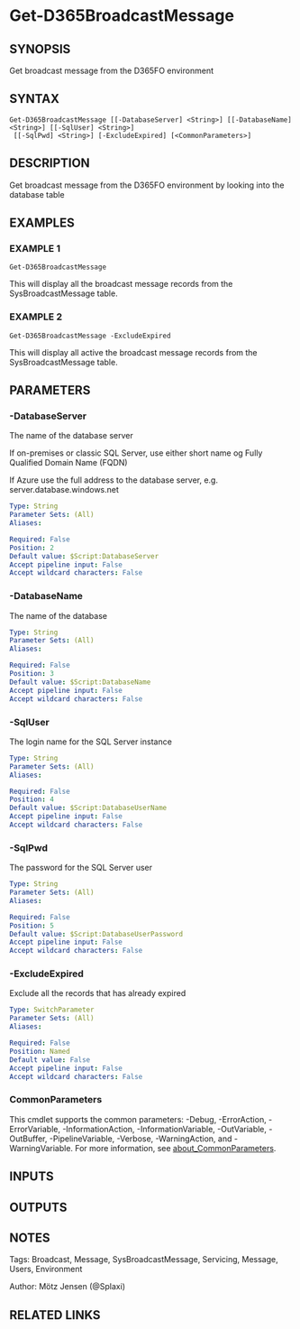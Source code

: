 ﻿---
external help file: d365fo.tools-help.xml
Module Name: d365fo.tools
online version:
schema: 2.0.0
---

# Get-D365BroadcastMessage

## SYNOPSIS
Get broadcast message from the D365FO environment

## SYNTAX

```
Get-D365BroadcastMessage [[-DatabaseServer] <String>] [[-DatabaseName] <String>] [[-SqlUser] <String>]
 [[-SqlPwd] <String>] [-ExcludeExpired] [<CommonParameters>]
```

## DESCRIPTION
Get broadcast message from the D365FO environment by looking into the database table

## EXAMPLES

### EXAMPLE 1
```
Get-D365BroadcastMessage
```

This will display all the broadcast message records from the SysBroadcastMessage table.

### EXAMPLE 2
```
Get-D365BroadcastMessage -ExcludeExpired
```

This will display all active the broadcast message records from the SysBroadcastMessage table.

## PARAMETERS

### -DatabaseServer
The name of the database server

If on-premises or classic SQL Server, use either short name og Fully Qualified Domain Name (FQDN)

If Azure use the full address to the database server, e.g.
server.database.windows.net

```yaml
Type: String
Parameter Sets: (All)
Aliases:

Required: False
Position: 2
Default value: $Script:DatabaseServer
Accept pipeline input: False
Accept wildcard characters: False
```

### -DatabaseName
The name of the database

```yaml
Type: String
Parameter Sets: (All)
Aliases:

Required: False
Position: 3
Default value: $Script:DatabaseName
Accept pipeline input: False
Accept wildcard characters: False
```

### -SqlUser
The login name for the SQL Server instance

```yaml
Type: String
Parameter Sets: (All)
Aliases:

Required: False
Position: 4
Default value: $Script:DatabaseUserName
Accept pipeline input: False
Accept wildcard characters: False
```

### -SqlPwd
The password for the SQL Server user

```yaml
Type: String
Parameter Sets: (All)
Aliases:

Required: False
Position: 5
Default value: $Script:DatabaseUserPassword
Accept pipeline input: False
Accept wildcard characters: False
```

### -ExcludeExpired
Exclude all the records that has already expired

```yaml
Type: SwitchParameter
Parameter Sets: (All)
Aliases:

Required: False
Position: Named
Default value: False
Accept pipeline input: False
Accept wildcard characters: False
```

### CommonParameters
This cmdlet supports the common parameters: -Debug, -ErrorAction, -ErrorVariable, -InformationAction, -InformationVariable, -OutVariable, -OutBuffer, -PipelineVariable, -Verbose, -WarningAction, and -WarningVariable. For more information, see [about_CommonParameters](http://go.microsoft.com/fwlink/?LinkID=113216).

## INPUTS

## OUTPUTS

## NOTES
Tags: Broadcast, Message, SysBroadcastMessage, Servicing, Message, Users, Environment

Author: Mötz Jensen (@Splaxi)

## RELATED LINKS
